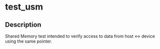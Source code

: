 # test_usm

## Description
Shared Memory test intended to verify access to data from host <-> device using 
the same pointer.